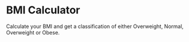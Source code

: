 # BMI Calculator
Calculate your BMI and get a classification of either Overweight, Normal, Overweight or Obese. 

